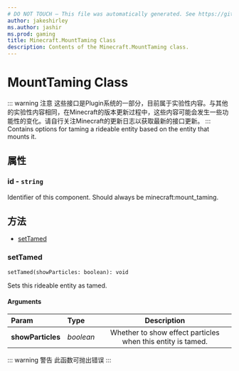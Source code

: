 ```yaml
---
# DO NOT TOUCH — This file was automatically generated. See https://github.com/Mojang/MinecraftScriptingApiDocsGenerator to modify descriptions, examples, etc.
author: jakeshirley
ms.author: jashir
ms.prod: gaming
title: Minecraft.MountTaming Class
description: Contents of the Minecraft.MountTaming class.
---
```

# MountTaming Class
::: warning 注意
这些接口是Plugin系统的一部分，目前属于实验性内容。与其他的实验性内容相同，在Minecraft的版本更新过程中，这些内容可能会发生一些功能性的变化。请自行关注Minecraft的更新日志以获取最新的接口更新。
:::
Contains options for taming a rideable entity based on the entity that mounts it.

## 属性
### **id** - `string`
Identifier of this component. Should always be minecraft:mount_taming.



## 方法
- [setTamed](#settamed)
  
### **setTamed**
`
setTamed(showParticles: boolean): void
`

Sets this rideable entity as tamed.
#### Arguments
| Param | Type | Description |
| :--- | :--- | :---: |
| **showParticles** | *boolean* | Whether to show effect particles when this entity is tamed. |


::: warning 警告 此函数可抛出错误 :::

